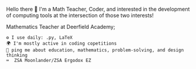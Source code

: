 Hello there 👋
I'm a Math Teacher, Coder, and interested in the development of computing tools at the intersection of those two interests!

Mathematics Teacher at Deerfield Academy;


    ⚙️ I use daily: .py, LaTeX
    🌍 I'm mostly active in coding copetitions
    💬 ping me about education, mathematics, problem-solving, and design thinking
    ⌨️  ZSA Moonlander/ZSA Ergodox EZ
